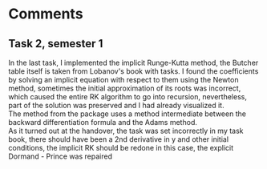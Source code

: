 # Comments
## Task 2, semester 1
In the last task, I implemented the implicit Runge-Kutta method, the Butcher table itself is taken from Lobanov's book with tasks. I found the coefficients by solving an implicit equation with respect to them using the Newton method, sometimes the initial approximation of its roots was incorrect, which caused the entire RK algorithm to go into recursion, nevertheless, part of the solution was preserved and I had already visualized it. <br>
The method from the package uses a method intermediate between the backward differentiation formula and the Adams method. <br>
As it turned out at the handover, the task was set incorrectly in my task book, there should have been a 2nd derivative in y and other initial conditions, the implicit RK should be redone in this case, the explicit Dormand - Prince was repaired
